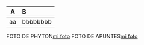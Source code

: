 |A|B|
|:-:|:-|
|aa|bbbbbbbb|


FOTO DE PHYTON[mi foto](https://github.com/hugoserr/hugoserr/commit/3e851a89908d082ac277cff604680fdf6de30774#diff-e7e8c569bf0787789fc4acfa0417d39d765be92217a321d96ddbc4548ddb7207)
FOTO DE APUNTES[mi foto](https://github.com/hugoserr/hugoserr/commit/3e851a89908d082ac277cff604680fdf6de30774)
